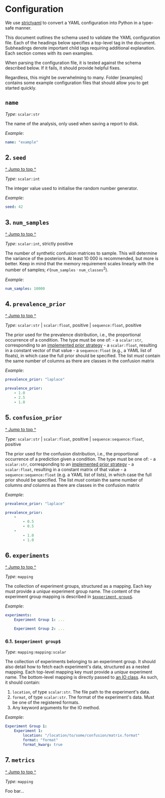 # Configuration

We use [strictyaml](https://hitchdev.com/strictyaml/) to convert a YAML configuration into Python in a type-safe manner.

This document outlines the schema used to validate the YAML configuration file. Each of the headings below specifies a top-level tag in the document. Subheadings denote important child tags requiring additional explanation. Each section comes with its own examples.

When parsing the configuration file, it is tested against the schema described below. If it fails, it should provide helpful fixes.

[//]: # (#TODO: link folder containing example configuration files)

Regardless, this might be overwhelming to many. Folder [examples] contains some example configuration files that should allow you to get started quickly.

## `name`

*Type*: `scalar:str`

The name of the analysis, only used when saving a report to disk.

*Example*:

```yaml
name: "example"
```

## 2. `seed`

[^ Jump to top ^](#configuration)

*Type*: `scalar:int`

The integer value used to initialise the random number generator.

*Example*:

```yaml
seed: 42
```

## 3. `num_samples`

[^ Jump to top ^](#configuration)

*Type*: `scalar:int`, strictly positive

The number of synthetic confusion matrices to sample. This will determine the variance of the posteriors. At least 10 000 is recommended, but more is better. Keep in mind that the memory requirement scales linearly with the number of samples; $\mathcal{O}\left(\mathtt{num\_samples}\cdot\mathtt{num\_classes}^2\right)$.

*Example*:

```yaml
num_samples: 10000
```

## 4. `prevalence_prior`

[^ Jump to top ^](#configuration)

*Type*: `scalar:str` | `scalar:float`, positive | `sequence:float`, positive

The prior used for the prevalence distribution, i.e., the proportional occurrence of a condition. The type must be one of:
    - a `scalar:str`, corresponding to an [implemented prior strategy](../../src/prob_conf_mat/stats/dirichlet_distribution.py)
    - a `scalar:float`, resulting in a constant vector of that value
    - a `sequence:float` (e.g., a YAML list of floats), in which case the full prior should be specified. The list *must* contain the same number of columns as there are classes in the confusion matrix

*Example*:

```yaml
prevalence_prior: "laplace"
```

```yaml
prevalence_prior:
    - 1.0
    - 2.5
    - 1.0
```

## 5. `confusion_prior`

[^ Jump to top ^](#configuration)

*Type*: `scalar:str` | `scalar:float`, positive | `sequence:sequence:float`, positive

The prior used for the confusion distribution, i.e., the proportional occurrence of a prediction given a condition. The type must be one of:
    - a `scalar:str`, corresponding to an [implemented prior strategy](../src/prob_conf_mat/stats/dirichlet_distribution.py)
    - a `scalar:float`, resulting in a constant matrix of that value
    - a `sequence:sequence:float` (e.g. a YAML list of lists), in which case the full prior should be specified. The list *must* contain the same number of columns *and* columns as there are classes in the confusion matrix

*Example*:

```yaml
prevalence_prior: "laplace"
```

```yaml
prevalence_prior:
    -
        - 0.5
        - 0.5
    -
        - 1.0
        - 1.0
```

## 6. `experiments`

[^ Jump to top ^](#configuration)

*Type*: `mapping`

The collection of experiment groups, structured as a mapping. Each key must provide a *unique* experiment group name. The content of the experiment group mapping is described in [`$experiment group$`](#61-experiment-group).

*Example*:

```yaml
experiments:
    Experiment Group 1: ...

    Experiment Group 2: ...
```

### 6.1. `$experiment group$`
*Type*: `mapping:mapping:scalar`

[//]: # (#TODO: link to documentation on IO methods for more information)

The collection of experiments belonging to an experiment group. It should also detail how to fetch each experiment's data, structured as a nested mapping. Each top-level mapping key must provide a *unique* experiment name. The bottom-level mapping is directly passed to [an IO class](). As such, it should contain:

1. `location`, of type `scalar:str`. The file path to the experiment's data.
2. `format`, of type `scalar:str`. The format of the experiment's data. Must be one of the registered formats.
3. Any keyword arguments for the IO method.

*Example*:

```yaml
Experiment Group 1:
    Experiment 1:
        location: "/location/to/some/confusion/matrix.format"
        format: "format"
        format_kwarg: true
```

## 7. `metrics`

[^ Jump to top ^](#configuration)

*Type*: `mapping`

Foo bar...
